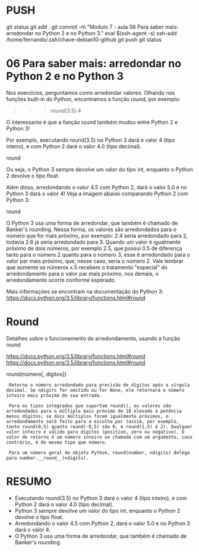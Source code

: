
# ###################################################################################################################################################################
# ###################################################################################################################################################################
# PUSH

git status
git add .
git commit -m "Modulo 7 - aula  06 Para saber mais: arredondar no Python 2 e no Python 3."
eval $(ssh-agent -s)
ssh-add /home/fernando/.ssh/chave-debian10-github
git push
git status




# ###################################################################################################################################################################
# ###################################################################################################################################################################
# 06 Para saber mais: arredondar no Python 2 e no Python 3

Nos exercícios, perguntamos como arredondar valores. Olhando nas funções built-in do Python, encontramos a função round, por exemplo:

>>> round(3.5)
4

O interessante é que a função round também mudou entre Python 2 e Python 3!

Por exemplo, executando round(3.5) no Python 3 dará o valor 4 (tipo inteiro), e com Python 2 dará o valor 4.0 (tipo decimal).

round

Ou seja, o Python 3 sempre devolve um valor do tipo int, enquanto o Python 2 devolve o tipo float.

Além disso, arredondando o valor 4.5 com Python 2, dará o valor 5.0 e no Python 3 dará o valor 4! Veja a imagem abaixo comparando Python 2 com Python 3:

round

O Python 3 usa uma forma de arredondar, que também é chamado de Banker's rounding. Nessa forma, os valores são arredondados para o número que for mais próximo, por exemplo: 2.4 seria arredondado para 2, todavia 2.6 já seria arredondado para 3. Quando um valor é igualmente próximo de dois números, por exemplo 2.5, que possui 0.5 de diferença tanto para o número 2 quanto para o número 3, esse é arredondado para o valor par mais próximo, que, nesse caso, seria o número 2. Vale lembrar que somente os números x.5 recebem o tratamento "especial" do arredondamento para o valor par mais próximo, nos demais, o arredondamento ocorre conforme esperado.

Mais informações se encontram na documentação do Python 3: https://docs.python.org/3.5/library/functions.html#round



# ###################################################################################################################################################################
# ###################################################################################################################################################################
# Round

Detalhes sobre o funcionamento do arredondamento, usando a função round

https://docs.python.org/3.5/library/functions.html#round
<https://docs.python.org/3.5/library/functions.html#round>

round(número[, dígitos])

     Retorna o número arredondado para precisão de dígitos após a vírgula decimal. Se ndigits for omitido ou for None, ele retornará o número inteiro mais próximo de sua entrada.

     Para os tipos integrados que suportam round(), os valores são arredondados para o múltiplo mais próximo de 10 elevado à potência menos dígitos; se dois múltiplos forem igualmente próximos, o arredondamento será feito para a escolha par (assim, por exemplo, tanto round(0,5) quanto round(-0,5) são 0, e round(1,5) é 2). Qualquer valor inteiro é válido para dígitos (positivo, zero ou negativo). O valor de retorno é um número inteiro se chamado com um argumento, caso contrário, é do mesmo tipo que número.

     Para um número geral de objeto Python, round(number, ndigits) delega para number.__round__(ndigits).




# ###################################################################################################################################################################
# ###################################################################################################################################################################
# RESUMO

- Executando round(3.5) no Python 3 dará o valor 4 (tipo inteiro), e com Python 2 dará o valor 4.0 (tipo decimal).
- Python 3 sempre devolve um valor do tipo int, enquanto o Python 2 devolve o tipo float.
- Arredondando o valor 4.5 com Python 2, dará o valor 5.0 e no Python 3 dará o valor 4.
- O Python 3 usa uma forma de arredondar, que também é chamado de Banker's rounding. 